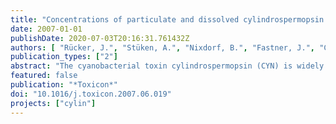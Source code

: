 ```yaml
---
title: "Concentrations of particulate and dissolved cylindrospermopsin in 21 Aphanizomenon-dominated temperate lakes"
date: 2007-01-01
publishDate: 2020-07-03T20:16:31.761432Z
authors: [ "Rücker, J.", "Stüken, A.", "Nixdorf, B.", "Fastner, J.", "Chorus, I.", "Wiedner, C." ]
publication_types: ["2"]
abstract: "The cyanobacterial toxin cylindrospermopsin (CYN) is widely distributed in German lakes, but volumetric data for risk assessment are lacking and it is unclear which cyanobacterial species produce CYN in Europe. We therefore analyzed CYN concentration and cyanobacterial composition of 21 German lakes in 2005. CYN was detected in 19 lakes (102 of 115 samples). In total, 45 samples contained particulate CYN only, and 57 contained both dissolved and particulate CYN. The concentrations were 0.002–0.484 mgL-1 for particulate CYN and 0.08–11.75 mgL-1 for dissolved CYN with a maximum of 12.1 mgL-1 total CYN. A drinking-water guideline value of 1 mgL-1 proposed by Humpage and Falconer [2003. Oral toxicity of the cyanobacterial toxin CYN in male Swiss albino mice: determination of no observed adverse effect level for deriving a drinking water guideline value. Environ. Toxicol. 18, 94–103] was exceeded in 18 samples from eight lakes due to high concentrations of dissolved CYN. CYN occurrence in the German lakes could not be ascribed to the three known CYN-producing species Cylindrospermopsis raciborskii, Anabaena bergii and Aphanizomenon flos-aquae, which were detected in some lakes in low abundances. The highest correlation coefficients were observed between particulate CYN and the native Aphanizomenon gracile. It occurred in 98 CYN-positive samples, was the most abundant Nostocales and was the only Nostocales in five samples. This indicates that A. gracile is a potential CYN producer in German lakes."
featured: false
publication: "*Toxicon*"
doi: "10.1016/j.toxicon.2007.06.019"
projects: ["cylin"]
---
```


